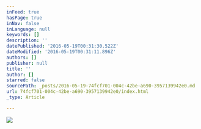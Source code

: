 ```yaml
---
inFeed: true
hasPage: true
inNav: false
inLanguage: null
keywords: []
description: ''
datePublished: '2016-05-19T00:31:30.522Z'
dateModified: '2016-05-19T00:31:11.896Z'
authors: []
publisher: null
title: ''
author: []
starred: false
sourcePath: _posts/2016-05-19-74fcf701-004c-42be-a690-3957139942e0.md
url: 74fcf701-004c-42be-a690-3957139942e0/index.html
_type: Article

---
```

![](https://the-grid-user-content.s3-us-west-2.amazonaws.com/1ebd157a-de86-434f-bae7-70adb6dc0807.jpg)